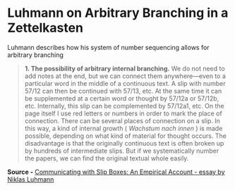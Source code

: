 # **Luhmann on Arbitrary Branching in a Zettelkasten**

Luhmann describes how his system of number sequencing allows for arbitrary branching

> **1. The possibility of arbitrary internal branching.** We do not need to add notes at the end, but we can connect them anywhere—even to a particular word in the middle of a continuous text. A slip with number 57/12 can then be continued with 57/13, etc. At the same time it can be supplemented at a certain word or thought by 57/12a or 57/12b, etc. Internally, this slip can be complemented by 57/12a1, etc. On the page itself I use red letters or numbers in order to mark the place of connection. There can be several places of connection on a slip. In this way, a kind of internal growth ( _Wachstum nach innen_ ) is made possible, depending on what kind of material for thought occurs. The disadvantage is that the originally continuous text is often broken up by hundreds of intermediate slips. But if we systematically number the papers, we can find the original textual whole easily.

**Source -** [Communicating with Slip Boxes: An Empirical Account - essay by Niklas Luhmann](http://luhmann.surge.sh/communicating-with-slip-boxes)
